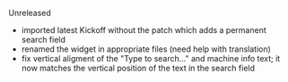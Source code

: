 Unreleased
- imported latest Kickoff without the patch which adds a permanent search field 
- renamed the widget in appropriate files (need help with translation)
- fix vertical aligment of the "Type to search..." and machine info text; it now matches the vertical position of the text in the search field
